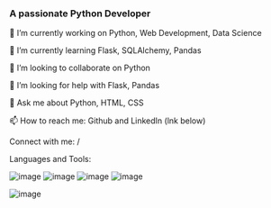 ### A passionate Python Developer
🔭 I’m currently working on Python, Web Development, Data Science

🌱 I’m currently learning Flask, SQLAlchemy, Pandas

👯 I’m looking to collaborate on Python

🤝 I’m looking for help with Flask, Pandas

💬 Ask me about Python, HTML, CSS

📫 How to reach me: Github and LinkedIn (lnk below)

Connect with me:
/

Languages and Tools:

![image](https://user-images.githubusercontent.com/90317417/234561252-0f0c6f8e-3fbc-4c9f-975d-c1e07621f830.png) ![image](https://user-images.githubusercontent.com/90317417/234561435-77b6e993-5384-4a9e-88ea-48603731b75a.png) ![image](https://user-images.githubusercontent.com/90317417/234561582-35ee7d0f-55ff-41b0-957b-15fe3c9bb87b.png) ![image](https://user-images.githubusercontent.com/90317417/234561615-649d551f-dabc-4aca-8f3b-6a4c2cbff2a6.png)

![image](https://user-images.githubusercontent.com/90317417/234561252-0f0c6f8e-3fbc-4c9f-975d-c1e07621f830.png)
<!--
**FraneCal/FraneCal** is a ✨ _special_ ✨ repository because its `README.md` (this file) appears on your GitHub profile.

Here are some ideas to get you started:

- 🔭 I’m currently working on ...
- 🌱 I’m currently learning ...
- 👯 I’m looking to collaborate on ...
- 🤔 I’m looking for help with ...
- 💬 Ask me about ...
- 📫 How to reach me: ...
- 😄 Pronouns: ...
- ⚡ Fun fact: ...
-->
